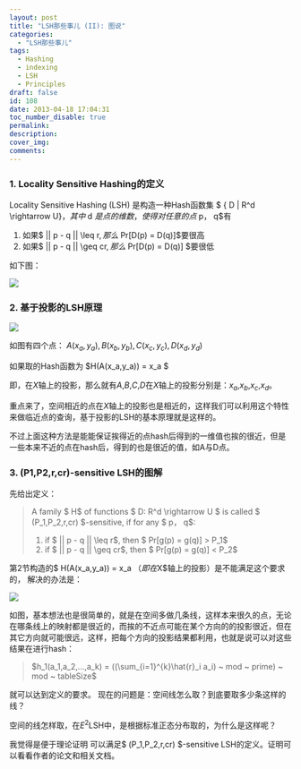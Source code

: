 ```yaml
---
layout: post
title: "LSH那些事儿 (II): 图说"
categories:
  - "LSH那些事儿"
tags:
  - Hashing
  - indexing
  - LSH
  - Principles
draft: false
id: 108
date: 2013-04-18 17:04:31
toc_number_disable: true
permalink:
description:
cover_img:
comments:
---
```


### 1. Locality Sensitive Hashing的定义

Locality Sensitive Hashing (LSH) 是构造一种Hash函数集 $ \{ D | R^d \rightarrow U\}$，其中$ d $是点的维数，使得对任意的点$ p$，$ q$有

1.  如果$ || p - q || \leq r$, 那么$ Pr[D(p) = D(q)]$要很高
2.  如果$ || p - q || \geq cr$, 那么$ Pr[D(p) = D(q)] $要很低

如下图：

![](201203141042366430.png)

### 2. 基于投影的LSH原理

![](201203141042388707.png)

如图有四个点： $A(x_a, y_a), B(x_b, y_b), C(x_c, y_c), D(x_d, y_d)$

如果取的Hash函数为 $H(A(x_a,y_a)) = x_a $

即，在$X$轴上的投影，那么就有$A$,$B$,$C$,$D$在$X$轴上的投影分别是：$x_a$,$x_b$,$x_c$,$x_d$。

重点来了，空间相近的点在$X$轴上的投影也是相近的，这样我们可以利用这个特性来做临近点的查询，基于投影的LSH的基本原理就是这样的。

不过上面这种方法是能能保证挨得近的点hash后得到的一维值也挨的很近，但是一些本来不近的点在hash后，得到的也是很近的值，如A与D点。

### 3. (P1,P2,r,cr)-sensitive LSH的图解

先给出定义：

> A family $ H$ of functions $ D: R^d \rightarrow U $ is called $ (P_1,P_2,r,cr) $-sensitive, if for any $ p$，$ q$:
> 
> 1.  if $ || p - q || \leq r$, then $ Pr[g(p) = g(q)] > P_1$
> 2.  if $ || p - q || \geq cr$, then $ Pr[g(p) = g(q)] < P_2$

第2节构造的$ H(A(x_a,y_a)) = x_a $（即在$X$轴上的投影）是不能满足这个要求的， 解决的办法是：

![](201203141042424690.png)

如图，基本想法也是很简单的，就是在空间多做几条线，这样本来很久的点，无论在哪条线上的映射都是很近的，而挨的不近点可能在某个方向的的投影很近，但在其它方向就可能很远，这样，把每个方向的投影结果都利用，也就是说可以对这些结果在进行hash：

> $h_1(a_1,a_2,...,a_k) = ((\sum_{i=1}^{k}\hat{r}_i a_i) ~ mod ~ prime) ~ mod ~ tableSize$

就可以达到定义的要求。 现在的问题是：空间线怎么取？到底要取多少条这样的线？

空间的线怎样取，在$E^2$LSH中，是根据标准正态分布取的，为什么是这样呢？

我觉得是便于理论证明 可以满足$ (P_1,P_2,r,cr) $-sensitive LSH的定义。证明可以看看作者的论文和相关文档。